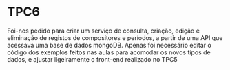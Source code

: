 # TPC6

Foi-nos pedido para criar um serviço de consulta, criação, edição e eliminação de registos de compositores e períodos, a partir de uma API que acessava uma base de dados mongoDB. Apenas foi necessário editar o código dos exemplos feitos nas aulas para acomodar os novos tipos de dados, e ajustar ligeiramente o front-end realizado no TPC5